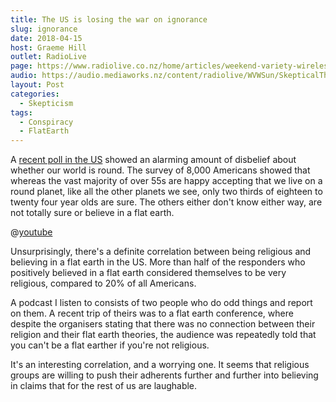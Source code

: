 ```yaml
---
title: The US is losing the war on ignorance
slug: ignorance
date: 2018-04-15
host: Graeme Hill
outlet: RadioLive
page: https://www.radiolive.co.nz/home/articles/weekend-variety-wireless/2018/04/skeptical-thoughts--ufo-s---flat-earth.html
audio: https://audio.mediaworks.nz/content/radiolive/WVWSun/SkepticalThoughts15_04_18.mp3
layout: Post
categories:
  - Skepticism
tags:
  - Conspiracy
  - FlatEarth
---
```


A [recent poll in the US](http://www.newshub.co.nz/home/world/2018/04/a-third-of-millennials-aren-t-sure-the-earth-is-round-survey.html) showed an alarming amount of disbelief about whether our world is round. The survey of 8,000 Americans showed that whereas the vast majority of over 55s are happy accepting that we live on a round planet, like all the other planets we see, only two thirds of eighteen to twenty four year olds are sure. The others either don't know either way, are not totally sure or believe in a flat earth.

<!-- more -->

@[youtube](https://youtu.be/hLPPE3_DVCw)

Unsurprisingly, there's a definite correlation between being religious and believing in a flat earth in the US. More than half of the responders who positively believed in a flat earth considered themselves to be very religious, compared to 20% of all Americans.

A podcast I listen to consists of two people who do odd things and report on them. A recent trip of theirs was to a flat earth conference, where despite the organisers stating that there was no connection between their religion and their flat earth theories, the audience was repeatedly told that you can't be a flat earther if you're not religious.

It's an interesting correlation, and a worrying one. It seems that religious groups are willing to push their adherents further and further into believing in claims that for the rest of us are laughable.
